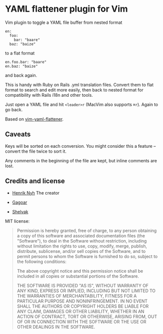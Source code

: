 # YAML flattener plugin for Vim

Vim plugin to toggle a YAML file buffer from nested format

    en:
      foo:
        bar: "baare"
      baz: "baize"

to a flat format

    en.foo.bar: "baare"
    en.baz: "baize"

and back again.

This is handy with Ruby on Rails .yml translation files.
Convert them to flat format to search and edit more easily, then back to nested format for compatibility with Rails i18n and other tools.

Just open a YAML file and hit `<leader>r` (MacVim also supports `⌘r`). Again to go back.

Based on [vim-yaml-flattener](https://github.com/henrik/vim-yaml-flattener).

## Caveats

Keys will be sorted on each conversion. You might consider this a feature – convert the file twice to sort it.

Any comments in the beginning of the file are kept, but inline comments are lost.


## Credits and license


- [Henrik Nyh](http://henrik.nyh.se/) The creator

- [Gagoar](https://github.com/gagoar/)
- [Shelvak](https://github.com/Shelvak/)



MIT license:

>  Permission is hereby granted, free of charge, to any person obtaining a copy
>  of this software and associated documentation files (the "Software"), to deal
>  in the Software without restriction, including without limitation the rights
>  to use, copy, modify, merge, publish, distribute, sublicense, and/or sell
>  copies of the Software, and to permit persons to whom the Software is
>  furnished to do so, subject to the following conditions:
>
>  The above copyright notice and this permission notice shall be included in
>  all copies or substantial portions of the Software.
>
>  THE SOFTWARE IS PROVIDED "AS IS", WITHOUT WARRANTY OF ANY KIND, EXPRESS OR
>  IMPLIED, INCLUDING BUT NOT LIMITED TO THE WARRANTIES OF MERCHANTABILITY,
>  FITNESS FOR A PARTICULAR PURPOSE AND NONINFRINGEMENT. IN NO EVENT SHALL THE
>  AUTHORS OR COPYRIGHT HOLDERS BE LIABLE FOR ANY CLAIM, DAMAGES OR OTHER
>  LIABILITY, WHETHER IN AN ACTION OF CONTRACT, TORT OR OTHERWISE, ARISING FROM,
>  OUT OF OR IN CONNECTION WITH THE SOFTWARE OR THE USE OR OTHER DEALINGS IN
>  THE SOFTWARE.
